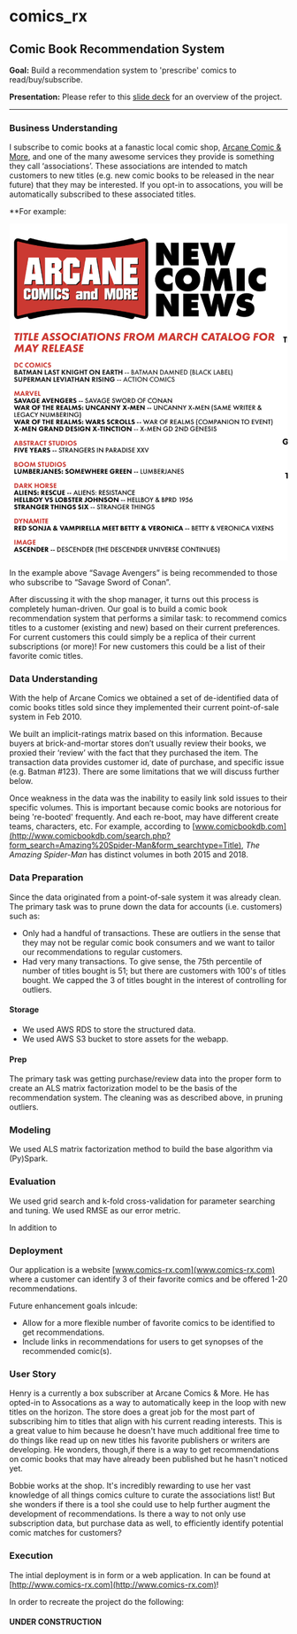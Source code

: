 # comics_rx

## Comic Book Recommendation System

**Goal:** Build a recommendation system to 'prescribe' comics to read/buy/subscribe.

**Presentation:** Please refer to this [slide deck](https://docs.google.com/presentation/d/1I1N9p6XaRbnZW_KZ2iPV5GLO24fWA4dYbxSA9FdtPzA/edit#slide=id.g4dfce81f19_0_45) for an overview of the project.

---
### Business Understanding
I subscribe to comic books at a fanastic local comic shop, [Arcane Comic & More](https://www.arcanecomicbooks.com/), and one of the many awesome services they provide is something they call ‘associations’. These associations are intended to match customers to new titles (e.g. new comic books to be released in the near future) that they may be interested. If you opt-in to assocations, you will be automatically subscribed to these associated titles.

**For example: 

<img src="./comrx/dev/assets/assoc_example.png" width=600, align='center'>

In the example above “Savage Avengers” is being recommended to those who subscribe to “Savage Sword of Conan”.

After discussing it with the shop manager, it turns out this process is completely human-driven. Our goal is to build a comic book recommendation system that performs a similar task: to recommend comics titles to a customer (existing and new) based on their current preferences. For current customers this could simply be a replica of their current subscriptions (or more)! For new customers this could be a list of their favorite comic titles.

### Data Understanding
With the help of Arcane Comics we obtained a set of de-identified data of comic books titles sold since they implemented their current point-of-sale system in Feb 2010. 

We built an implicit-ratings matrix based on this information. Because buyers at brick-and-mortar stores don’t usually review their books, we proxied their ‘review’ with the fact that they purchased the item. The transaction data provides customer id, date of purchase, and specific issue (e.g. Batman #123). There are some limitations that we will discuss further below.

Once weakness in the data was the inability to easily link sold issues to their specific volumes. This is important because comic books are notorious for being 're-booted' frequently. And each re-boot, may have different create teams, characters, etc. For example, according to [www.comicbookdb.com](http://www.comicbookdb.com/search.php?form_search=Amazing%20Spider-Man&form_searchtype=Title), _The Amazing Spider-Man_ has distinct volumes in both 2015 and 2018.  

### Data Preparation
Since the data originated from a point-of-sale system it was already clean. The primary task was to prune down the data for accounts (i.e. customers) such as:
- Only had a handful of transactions. These are outliers in the sense that they may not be regular comic book consumers and we want to tailor our recommendations to regular customers.
- Had very many transactions. To give sense, the 75th percentile of number of titles bought is 51; but there are customers with 100's of titles bought. We capped the 3 of titles bought in the interest of controlling for outliers.

#### Storage
- We used AWS RDS to store the structured data. 
- We used AWS S3 bucket to store assets for the webapp.

#### Prep
The primary task was getting purchase/review data into the proper form to create an ALS matrix factorization model to be the basis of the recommendation system. The cleaning was as described above, in pruning outliers.

### Modeling
We used ALS matrix factorization method to build the base algorithm via (Py)Spark.

### Evaluation
We used grid search and k-fold cross-validation for parameter searching and tuning. We used RMSE as our error metric.

In addition to

### Deployment
Our application is a website [www.comics-rx.com](www.comics-rx.com) where a customer can identify 3 of their favorite comics and be offered 1-20 recommendations.

Future enhancement goals inlcude:
- Allow for a more flexible number of favorite comics to be identified to get recommendations.
- Include links in recommendations for users to get synopses of the recommended comic(s).

### User Story
Henry is a currently a box subscriber at Arcane Comics & More. He has opted-in to Assocations as a way to automatically keep in the loop with new titles on the horizon. The store does a great job for the most part of subscribing him to titles that align with his current reading interests. This is a great value to him because he doesn't have much additional free time to do things like read up on new titles his favorite publishers or writers are developing. He wonders, though,if there is a way to get recommendations on comic books that may have already been published but he hasn't noticed yet.

Bobbie works at the shop. It's incredibly rewarding to use her vast knowledge of all things comics culture to curate the associations list! But she wonders if there is a tool she could use to help further augment the development of recommendations. Is there a way to not only use subscription data, but purchase data as well, to efficiently identify potential comic matches for customers?   

### Execution
The intial deployment is in form or a web application. In can be found at [http://www.comics-rx.com](http://www.comics-rx.com)!

In order to recreate the project do the following:
#### UNDER CONSTRUCTION

